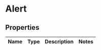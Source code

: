 
# Alert

## Properties
Name | Type | Description | Notes
------------ | ------------- | ------------- | -------------




